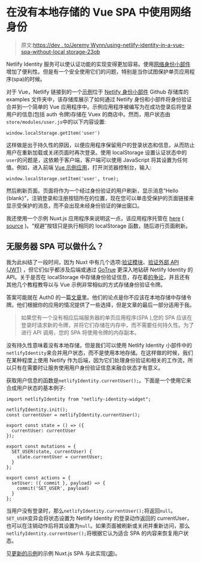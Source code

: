 # 在没有本地存储的 Vue SPA 中使用网络身份

> 原文:[https://dev . to/Jeremy Wynn/using-netlify-identity-in-a-vue-spa-without-local storage-23ob](https://dev.to/jeremywynn/using-netlify-identity-in-a-vue-spa-without-localstorage-23ob)

Netlify Identity 服务可以使认证功能的实现变得更加容易。使用[网络身份小部件](https://www.netlify.com/docs/identity/)增加了便利性。但是有一个安全使用它们的问题，特别是当你试图保护单页应用程序(spa)的时候。

对于 Vue，Netlify 链接到的一个[示例](https://github.com/whizjs/netlify-identity-demo-vue)位于 [Netlify 身份小部件](https://github.com/netlify/netlify-identity-widget) Github 存储库的 examples 文件夹中，该存储库展示了如何通过 Netlify 身份和小部件将身份验证合并到一个简单的 Vue 应用程序中。示例应用程序被编写为在成功登录后将登录用户的信息(包括 auth 令牌)存储在 Vuex 的商店中。然而，用户状态由`store/modules/user.js`中的以下内容设置:

`window.localStorage.getItem('user')`

这样做是出于持久性的原因，以便应用程序保留用户的登录状态和信息，从而防止用户在重新加载或关闭页面时再次登录。使用 localStorage 设置认证状态中的`user`的问题是，这依赖于客户端，客户端可以使用 JavaScript 将其设置为任何值。例如，进入前端 [Vue 示例应用](https://netlify-identity-demo-vue.netlify.com/)，打开浏览器控制台，输入:

`window.localStorage.setItem('user', true);`

然后刷新页面。页面将作为一个经过身份验证的用户刷新，显示消息“Hello {blank}”，注销登录和注册按钮所在的位置，现在您可以单击受保护的页面链接来显示受保护的消息，而不会出现未经身份验证的弹出窗口。

我还使用一个示例 Nuxt.js 应用程序来说明这一点，该应用程序托管在 [here](https://nuxt-netlify-identity-spa-before.netlify.com/) ( [source](https://github.com/jeremywynn/nuxt-netlify-identity-before) )。“规避”按钮只是执行相同的 localStorage 函数，随后进行页面刷新。

## [](#what-can-be-done-for-a-serverless-spa)无服务器 SPA 可以做什么？

我为此纠结了一段时间，因为 Nuxt 中有几个选项:[验证模块](https://auth.nuxtjs.org/)、[验证外部 API (JWT)](https://nuxtjs.org/examples/auth-external-jwt) ，但它们似乎都涉及后端或通过 [GoTrue](https://github.com/netlify/gotrue) 更深入地钻研 Netlify Identity 的 API。关于是否在 localStorage 中存储身份验证信息，存在着[的争论](https://dev.to/rdegges/please-stop-using-local-storage-1i04)，并且还有其他几个教程教导以与 Vue 示例非常相似的方式存储身份验证令牌。

答案可能就在 Auth0 的一篇[文章](https://auth0.com/docs/security/store-tokens#don-t-store-tokens-in-local-storage)里。他们的论点是你不应该在本地存储中存储令牌。他们根据你的应用的情况提供了一些选择，但是文章的最后一部分适用于我。

> 如果您有一个没有相应后端服务器的单页应用程序(SPA ),您的 SPA 应该在登录时请求新的令牌，并将它们存储在内存中，而不需要任何持久性。为了进行 API 调用，您的 SPA 将使用令牌的内存副本。

没有持久性意味着没有本地存储，但是我们可以使用 Netlify Identity 小部件中的`netlifyIdentity`来合并用户状态，而不是使用本地存储。在这样做的时候，我们在某种程度上使用 Netlify 作为后端，因为它们处理身份验证和相关的工作流，所以只有在需要时让服务使用用户身份验证信息来融合状态才有意义。

获取用户信息的函数是`netlifyIdentity.currentUser();`。下面是一个使用它来合成用户状态的基本例子:

```
import netlifyIdentity from "netlify-identity-widget"; 

netlifyIdentity.init(); 
const currentUser = netlifyIdentity.currentUser(); 

export const state = () => ({ 
  currentUser: currentUser 
}); 

export const mutations = { 
  SET_USER(state, currentUser) { 
    state.currentUser = currentUser; 
  } 
}; 

export const actions = { 
  setUser: ({ commit }, payload) => { 
    commit('SET_USER', payload) 
  } 
}; 
```

当用户没有登录时，那么`netlifyIdentity.currentUser();`将返回`null`。`SET_USER`变异会将状态设置为 Netlify Identity 的登录动作返回的 currentUser，也可以在注销动作后将其设置为`null`。如果页面被刷新或关闭并重新访问，那么`netlifyIdentity.currentUser();`将根据它认为适合 SPA 的内容来恢复用户状态。

见[更新的示例](https://nuxt-netlify-identity-spa.netlify.com/)的示例 Nuxt.js SPA 与此实现([源](https://github.com/jeremywynn/nuxt-netlify-identity))。